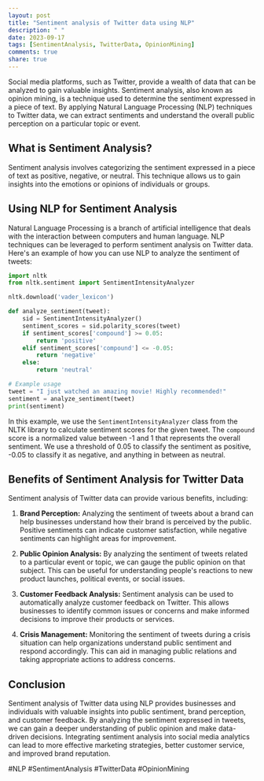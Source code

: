 ```yaml
---
layout: post
title: "Sentiment analysis of Twitter data using NLP"
description: " "
date: 2023-09-17
tags: [SentimentAnalysis, TwitterData, OpinionMining]
comments: true
share: true
---
```


Social media platforms, such as Twitter, provide a wealth of data that can be analyzed to gain valuable insights. Sentiment analysis, also known as opinion mining, is a technique used to determine the sentiment expressed in a piece of text. By applying Natural Language Processing (NLP) techniques to Twitter data, we can extract sentiments and understand the overall public perception on a particular topic or event.

## What is Sentiment Analysis?

Sentiment analysis involves categorizing the sentiment expressed in a piece of text as positive, negative, or neutral. This technique allows us to gain insights into the emotions or opinions of individuals or groups.

## Using NLP for Sentiment Analysis

Natural Language Processing is a branch of artificial intelligence that deals with the interaction between computers and human language. NLP techniques can be leveraged to perform sentiment analysis on Twitter data. Here's an example of how you can use NLP to analyze the sentiment of tweets:

```python
import nltk
from nltk.sentiment import SentimentIntensityAnalyzer

nltk.download('vader_lexicon')

def analyze_sentiment(tweet):
    sid = SentimentIntensityAnalyzer()
    sentiment_scores = sid.polarity_scores(tweet)
    if sentiment_scores['compound'] >= 0.05:
        return 'positive'
    elif sentiment_scores['compound'] <= -0.05:
        return 'negative'
    else:
        return 'neutral'

# Example usage
tweet = "I just watched an amazing movie! Highly recommended!"
sentiment = analyze_sentiment(tweet)
print(sentiment)
```

In this example, we use the `SentimentIntensityAnalyzer` class from the NLTK library to calculate sentiment scores for the given tweet. The `compound` score is a normalized value between -1 and 1 that represents the overall sentiment. We use a threshold of 0.05 to classify the sentiment as positive, -0.05 to classify it as negative, and anything in between as neutral.

## Benefits of Sentiment Analysis for Twitter Data

Sentiment analysis of Twitter data can provide various benefits, including:

1. **Brand Perception:** Analyzing the sentiment of tweets about a brand can help businesses understand how their brand is perceived by the public. Positive sentiments can indicate customer satisfaction, while negative sentiments can highlight areas for improvement.

2. **Public Opinion Analysis:** By analyzing the sentiment of tweets related to a particular event or topic, we can gauge the public opinion on that subject. This can be useful for understanding people's reactions to new product launches, political events, or social issues.

3. **Customer Feedback Analysis:** Sentiment analysis can be used to automatically analyze customer feedback on Twitter. This allows businesses to identify common issues or concerns and make informed decisions to improve their products or services.

4. **Crisis Management:** Monitoring the sentiment of tweets during a crisis situation can help organizations understand public sentiment and respond accordingly. This can aid in managing public relations and taking appropriate actions to address concerns.

## Conclusion

Sentiment analysis of Twitter data using NLP provides businesses and individuals with valuable insights into public sentiment, brand perception, and customer feedback. By analyzing the sentiment expressed in tweets, we can gain a deeper understanding of public opinion and make data-driven decisions. Integrating sentiment analysis into social media analytics can lead to more effective marketing strategies, better customer service, and improved brand reputation.

#NLP #SentimentAnalysis #TwitterData #OpinionMining